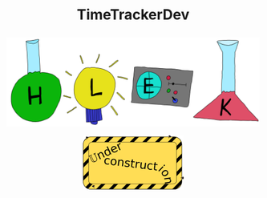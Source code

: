 # <p align="center">TimeTrackerDev</p>
<p align="center"><img src="../images/hlek.svg"></p>


<p align="center"><img src="../../doxygen/images/under_construction.png"></p>